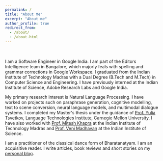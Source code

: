 ```yaml
---
permalink: /
title: "About Me"
excerpt: "About me"
author_profile: true
redirect_from: 
  - /about/
  - /about.html
---
```


<br> <br>
I am a Software Engineer in Google India. I am part of the Editors Intelligence team in Bangalore, which majorly feals with spelling and grammar corrections in Google Workspace. I graduated from the Indian Institute of Technology Madras with a Dual Degree (B.Tech and M.Tech) in Computer Science and Engineering. I have previously interned at the Indian Institute of Science, Adobe Research Labs and Google India. 

My primary research interest is Natural Language Processing. I have worked on projects such on paraphrase generation, cognitive modelling, text to scene conversion, neural language models, and multimodal dialogue systems. I completed my Master's thesis under the guidance of [Prof. Yulia Tsvetkov](www.cs.cmu.edu/~ytsvetko/), Language Technologies Institute, Carnegie Mellon University. I have also worked with [Prof. Mitesh Khapra](https://www.cse.iitm.ac.in/~miteshk/) at the Indian Institute of Technology Madras and [Prof. Veni Madhavan](https://www.csa.iisc.ac.in/people/people-faculty-cevm.html) at the Indian Institute of Science. 

I am a practitioner of the classical dance form of Bharatanatyam. I am an acquisitive reader. I write articles, book reviews and short stories on my [personal blog](https://accioredmoon.blogspot.com/). 